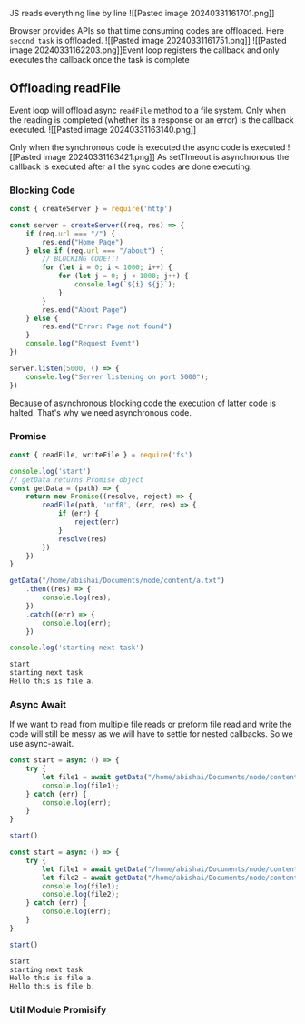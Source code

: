 JS reads everything line by line
![[Pasted image 20240331161701.png]]

Browser provides APIs so that time consuming codes are offloaded. Here `second task` is offloaded.
![[Pasted image 20240331161751.png]]
![[Pasted image 20240331162203.png]]Event loop registers the callback and only executes the callback once the task is complete

## Offloading readFile

Event loop will offload async `readFile` method to a file system. Only when the reading is completed (whether its a response or an error) is the callback executed.
![[Pasted image 20240331163140.png]]

Only when the synchronous code is executed the async code is executed
![[Pasted image 20240331163421.png]]
As setTImeout is asynchronous the callback is executed after all the sync codes are done executing.

### Blocking Code
```js
const { createServer } = require('http')

const server = createServer((req, res) => {
    if (req.url === "/") {
        res.end("Home Page")
    } else if (req.url === "/about") {
        // BLOCKING CODE!!!
        for (let i = 0; i < 1000; i++) {
            for (let j = 0; j < 1000; j++) {
                console.log(`${i} ${j}`);
            }
        }
        res.end("About Page")
    } else {
        res.end("Error: Page not found")
    }
    console.log("Request Event")
})

server.listen(5000, () => {
    console.log("Server listening on port 5000");
})
```

Because of asynchronous blocking code the execution of latter code is halted. That's why we need asynchronous code.

### Promise

```js
const { readFile, writeFile } = require('fs')

console.log('start')
// getData returns Promise object
const getData = (path) => {
    return new Promise((resolve, reject) => {
        readFile(path, 'utf8', (err, res) => {
            if (err) {
                reject(err)
            }
            resolve(res)
        })
    })
}

getData("/home/abishai/Documents/node/content/a.txt")
    .then((res) => {
        console.log(res);
    })
    .catch((err) => {
        console.log(err);
    })

console.log('starting next task')
```

```css
start
starting next task
Hello this is file a.
```

### Async Await
If we want to read from multiple file reads or preform file read and write the code will still be messy as we will have to settle for nested callbacks. So we use async-await.


```js
const start = async () => {
    try {
        let file1 = await getData("/home/abishai/Documents/node/content/a.txt")
        console.log(file1);
    } catch (err) {
        console.log(err);
    }
}

start()
```

```js
const start = async () => {
    try {
        let file1 = await getData("/home/abishai/Documents/node/content/a.txt")
        let file2 = await getData("/home/abishai/Documents/node/content/b.txt")
        console.log(file1);
        console.log(file2);
    } catch (err) {
        console.log(err);
    }
}

start()
```

```css
start
starting next task
Hello this is file a.
Hello this is file b.
```

### Util Module Promisify
